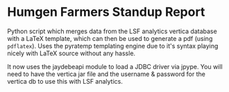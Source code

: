 Humgen Farmers Standup Report
=============================
Python script which merges data from the LSF analytics vertica database with a LaTeX template, which can then be used to generate a pdf (using `pdflatex`). Uses the pyratemp templating engine due to it's syntax playing nicely with LaTeX source without any hassle.

It now uses the jaydebeapi module to load a JDBC driver via jpype. You will need to have the vertica jar file and the username & password for the vertica db to use this with LSF analytics.
